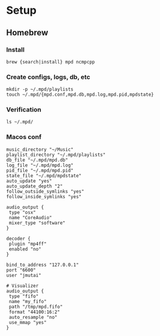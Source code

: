 # Setup

## Homebrew

### Install

```
brew {search|install} mpd ncmpcpp
```

### Create configs, logs, db, etc

```
mkdir -p ~/.mpd/playlists
touch ~/.mpd/{mpd.conf,mpd.db,mpd.log,mpd.pid,mpdstate}
```

### Verification

```
ls ~/.mpd/
```

### Macos conf

```
music_directory "~/Music"
playlist_directory "~/.mpd/playlists"
db_file "~/.mpd/mpd.db"
log_file "~/.mpd/mpd.log"
pid_file "~/.mpd/mpd.pid"
state_file "~/.mpd/mpdstate"
auto_update "yes"
auto_update_depth "2"
follow_outside_symlinks "yes"
follow_inside_symlinks "yes"

audio_output {
 type "osx"
 name "CoreAudio"
 mixer_type "software"
}

decoder {
 plugin "mp4ff"
 enabled "no"
}

bind_to_address "127.0.0.1"
port "6600"
user "jmutai"

# Visualizer
audio_output {
 type "fifo"
 name "my_fifo"
 path "/tmp/mpd.fifo"
 format "44100:16:2"
 auto_resample "no"
 use_mmap "yes"
}
```
